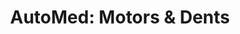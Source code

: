 ---
title: "AutoMed: Motors & Dents"
url: /panama-city/automed-motors-y-dents-ave-1-f-norte/
shop: reparación de automóviles
---